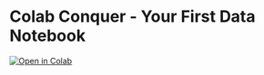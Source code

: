 # Colab Conquer - Your First Data Notebook
[![Open in Colab](https://colab.research.google.com/assets/colab-badge.svg)](https://colab.research.google.com/github/SeerlaAkhila/Colab-Conquer-Your-First-Data-Notebook/blob/main/iris_eda.ipynb)

